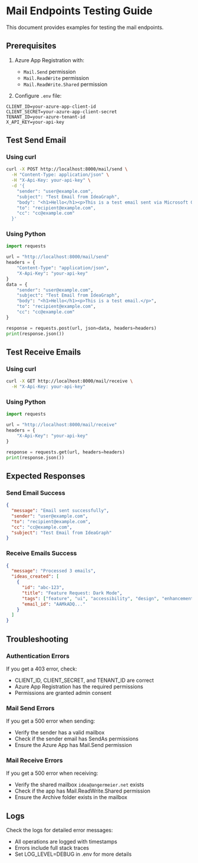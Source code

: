 # Mail Endpoints Testing Guide

This document provides examples for testing the mail endpoints.

## Prerequisites

1. Azure App Registration with:
   - `Mail.Send` permission
   - `Mail.ReadWrite` permission
   - `Mail.ReadWrite.Shared` permission

2. Configure `.env` file:
```env
CLIENT_ID=your-azure-app-client-id
CLIENT_SECRET=your-azure-app-client-secret
TENANT_ID=your-azure-tenant-id
X_API_KEY=your-api-key
```

## Test Send Email

### Using curl

```bash
curl -X POST http://localhost:8000/mail/send \
  -H "Content-Type: application/json" \
  -H "X-Api-Key: your-api-key" \
  -d '{
    "sender": "user@example.com",
    "subject": "Test Email from IdeaGraph",
    "body": "<h1>Hello</h1><p>This is a test email sent via Microsoft Graph API.</p>",
    "to": "recipient@example.com",
    "cc": "cc@example.com"
  }'
```

### Using Python

```python
import requests

url = "http://localhost:8000/mail/send"
headers = {
    "Content-Type": "application/json",
    "X-Api-Key": "your-api-key"
}
data = {
    "sender": "user@example.com",
    "subject": "Test Email from IdeaGraph",
    "body": "<h1>Hello</h1><p>This is a test email.</p>",
    "to": "recipient@example.com",
    "cc": "cc@example.com"
}

response = requests.post(url, json=data, headers=headers)
print(response.json())
```

## Test Receive Emails

### Using curl

```bash
curl -X GET http://localhost:8000/mail/receive \
  -H "X-Api-Key: your-api-key"
```

### Using Python

```python
import requests

url = "http://localhost:8000/mail/receive"
headers = {
    "X-Api-Key": "your-api-key"
}

response = requests.get(url, headers=headers)
print(response.json())
```

## Expected Responses

### Send Email Success
```json
{
  "message": "Email sent successfully",
  "sender": "user@example.com",
  "to": "recipient@example.com",
  "cc": "cc@example.com",
  "subject": "Test Email from IdeaGraph"
}
```

### Receive Emails Success
```json
{
  "message": "Processed 3 emails",
  "ideas_created": [
    {
      "id": "abc-123",
      "title": "Feature Request: Dark Mode",
      "tags": ["feature", "ui", "accessibility", "design", "enhancement"],
      "email_id": "AAMkADQ..."
    }
  ]
}
```

## Troubleshooting

### Authentication Errors
If you get a 403 error, check:
- CLIENT_ID, CLIENT_SECRET, and TENANT_ID are correct
- Azure App Registration has the required permissions
- Permissions are granted admin consent

### Mail Send Errors
If you get a 500 error when sending:
- Verify the sender has a valid mailbox
- Check if the sender email has SendAs permissions
- Ensure the Azure App has Mail.Send permission

### Mail Receive Errors
If you get a 500 error when receiving:
- Verify the shared mailbox `idea@angermeier.net` exists
- Check if the app has Mail.ReadWrite.Shared permission
- Ensure the Archive folder exists in the mailbox

## Logs

Check the logs for detailed error messages:
- All operations are logged with timestamps
- Errors include full stack traces
- Set LOG_LEVEL=DEBUG in .env for more details
